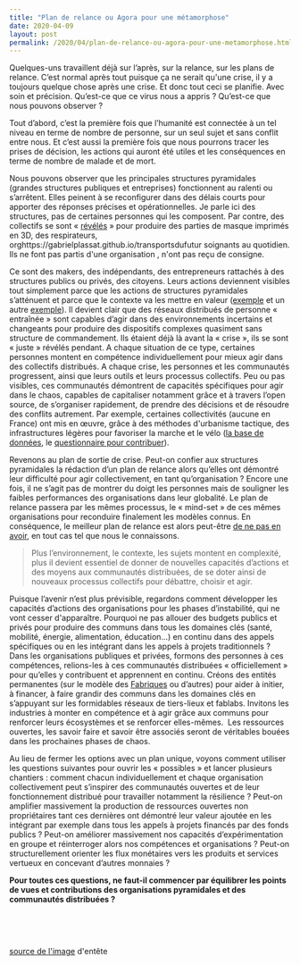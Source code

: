```yaml
---
title: "Plan de relance ou Agora pour une métamorphose"
date: 2020-04-09
layout: post
permalink: /2020/04/plan-de-relance-ou-agora-pour-une-metamorphose.html
---
```


Quelques-uns travaillent déjà sur l’après, sur la relance, sur les plans de relance. C’est normal après tout puisque ça ne serait qu'une crise, il y a toujours quelque chose après une crise. Et donc tout ceci se planifie. Avec soin et précision. Qu’est-ce que ce virus nous a appris ? Qu’est-ce que nous pouvons observer ?



Tout d’abord, c’est la première fois que l’humanité est connectée à un tel niveau en terme de nombre de personne, sur un seul sujet et sans conflit entre nous. Et c’est aussi la première fois que nous pourrons tracer les prises de décision, les actions qui auront été utiles et les conséquences en terme de nombre de malade et de mort.



Nous pouvons observer que les principales structures pyramidales (grandes structures publiques et entreprises) fonctionnent au ralenti ou s’arrêtent. Elles peinent à se reconfigurer dans des délais courts pour apporter des réponses précises et opérationnelles. Je parle ici des structures, pas de certaines personnes qui les composent. Par contre, des collectifs se sont « <a href="https://github.blog/2020-03-23-open-collaboration-on-covid-19/" target="_blank" rel="noopener noreferrer">révélés</a> » pour produire des parties de masque imprimés en 3D, des respirateurs, orghttps://gabrielplassat.github.io/transportsdufutur soignants au quotidien. Ils ne font pas partis d'une organisation , n'ont pas reçu de consigne.<!--more-->



Ce sont des makers, des indépendants, des entrepreneurs rattachés à des structures publics ou privés, des citoyens. Leurs actions deviennent visibles tout simplement parce que les actions de structures pyramidales s’atténuent et parce que le contexte va les mettre en valeur (<a href="https://app.jogl.io/program/opencovid19" target="_blank" rel="noopener noreferrer">exemple</a> et un autre <a href="https://github.com/PubInv/covid19-vent-list" target="_blank" rel="noopener noreferrer">exemple</a>). Il devient clair que des réseaux distribués de personne « entraînée » sont capables d’agir dans des environnements incertains et changeants pour produire des dispositifs complexes quasiment sans structure de commandement. Ils étaient déjà là avant la « crise », ils se sont « juste » révélés pendant. A chaque situation de ce type, certaines personnes montent en compétence individuellement pour mieux agir dans des collectifs distribués. A chaque crise, les personnes et les communautés progressent, ainsi que leurs outils et leurs processus collectifs. Peu ou pas visibles, ces communautés démontrent de capacités spécifiques pour agir dans le chaos, capables de capitaliser notamment grâce et à travers l’open source, de s’organiser rapidement, de prendre des décisions et de résoudre des conflits autrement. Par exemple, certaines collectivités (aucune en France) ont mis en œuvre, grâce à des méthodes d'urbanisme tactique, des infrastructures légères pour favoriser la marche et le vélo (<a href="https://docs.google.com/spreadsheets/d/1c6OmxkUwNjoajYaRgqEjc14PtyGtushhQY7wNaZdjKk/edit#gid=1383599175" target="_blank" rel="noopener noreferrer">la base de données</a>, le <a href="https://unc.az1.qualtrics.com/jfe/form/SV_071bU96JVDGryQt" target="_blank" rel="noopener noreferrer">questionnaire pour contribuer</a>).



Revenons au plan de sortie de crise. Peut-on confier aux structures pyramidales la rédaction d’un plan de relance alors qu’elles ont démontré leur difficulté pour agir collectivement, en tant qu’organisation ? Encore une fois, il ne s’agit pas de montrer du doigt les personnes mais de souligner les faibles performances des organisations dans leur globalité. Le plan de relance passera par les mêmes processus, le « mind-set » de ces mêmes organisations pour reconduire finalement les modèles connus. En conséquence, le meilleur plan de relance est alors peut-être <a href="https://transportsdufutur.ademe.fr/2018/05/pour-des-anti-strategies.html" target="_blank" rel="noopener noreferrer">de ne pas en avoir</a>, en tout cas tel que nous le connaissons.

<blockquote>Plus l’environnement, le contexte, les sujets montent en complexité, plus il devient essentiel de donner de nouvelles capacités d’actions et des moyens aux communautés distribuées, de se doter ainsi de nouveaux processus collectifs pour débattre, choisir et agir.</blockquote>

Puisque l’avenir n’est plus prévisible, regardons comment développer les capacités d’actions des organisations pour les phases d’instabilité, qui ne vont cesser d'apparaître. Pourquoi ne pas allouer des budgets publics et privés pour produire des communs dans tous les domaines clés (santé, mobilité, énergie, alimentation, éducation…) en continu dans des appels spécifiques ou en les intégrant dans les appels à projets traditionnels ? Dans les organisations publiques et privées, formons des personnes à ces compétences, relions-les à ces communautés distribuées « officiellement » pour qu’elles y contribuent et apprennent en continu. Créons des entités permanentes (sur le modèle des <a href="https://wiki.lafabriquedesmobilites.fr/wiki/Initier_les_bases_d%27une_Fabrique" target="_blank" rel="noopener noreferrer">Fabriques</a> ou d’autres) pour aider à initier, à financer, à faire grandir des communs dans les domaines clés en s’appuyant sur les formidables réseaux de tiers-lieux et fablabs. Invitons les industries à monter en compétence et à agir grâce aux communs pour renforcer leurs écosystèmes et se renforcer elles-mêmes.  Les ressources ouvertes, les savoir faire et savoir être associés seront de véritables bouées dans les prochaines phases de chaos.



Au lieu de fermer les options avec un plan unique, voyons comment utiliser les questions suivantes pour ouvrir les « possibles » et lancer plusieurs chantiers : comment chacun individuellement et chaque organisation collectivement peut s’inspirer des communautés ouvertes et de leur fonctionnement distribué pour travailler notamment la résilience ? Peut-on amplifier massivement la production de ressources ouvertes non propriétaires tant ces dernières ont démontré leur valeur ajoutée en les intégrant par exemple dans tous les appels à projets financés par des fonds publics ? Peut-on améliorer massivement nos capacités d’expérimentation en groupe et réinterroger alors nos compétences et organisations ? Peut-on structurellement orienter les flux monétaires vers les produits et services vertueux en concevant d’autres monnaies ?



<strong>Pour toutes ces questions, ne faut-il commencer par équilibrer les points de vues et contributions des organisations pyramidales et des communautés distribuées ?</strong>



 



 



<a href="https://github.com/PubInv/covid19-vent-list" target="_blank" rel="noopener noreferrer">source de l'image</a> d'entête